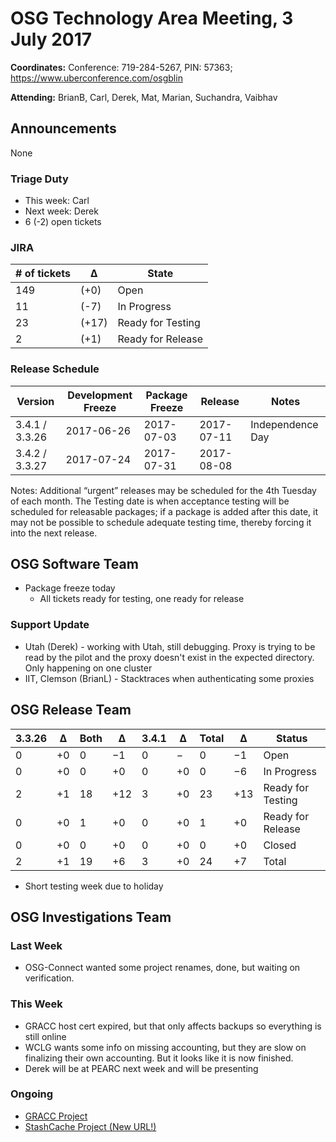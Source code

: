 # OSG Technology Area Meeting, 3 July 2017

**Coordinates:** Conference: 719-284-5267, PIN: 57363; <https://www.uberconference.com/osgblin>

**Attending:** BrianB, Carl, Derek, Mat, Marian, Suchandra, Vaibhav


## Announcements

None

### Triage Duty

-   This week: Carl
-   Next week: Derek
-   6 (-2) open tickets


### JIRA

| # of tickets | &Delta;      | State             |
|------------- |------------- |------------------ |
| 149          | (+0)         | Open              |
| 11           | (-7)         | In Progress       |
| 23           | (+17)        | Ready for Testing |
| 2            | (+1)         | Ready for Release |


### Release Schedule

| Version        | Development Freeze | Package Freeze | Release    | Notes            |
|--------------- |------------------- |--------------- |----------- |----------------- |
| 3.4.1 / 3.3.26 | 2017-06-26         | 2017-07-03     | 2017-07-11 | Independence Day |
| 3.4.2 / 3.3.27 | 2017-07-24         | 2017-07-31     | 2017-08-08 |                  |

Notes: Additional “urgent” releases may be scheduled for the 4th Tuesday of each month. The Testing date is when acceptance testing will be scheduled for releasable packages; if a package is added after this date, it may not be possible to schedule adequate testing time, thereby forcing it into the next release.</br>


## OSG Software Team

-  Package freeze today
   - All tickets ready for testing, one ready for release


### Support Update
- Utah (Derek) - working with Utah, still debugging. Proxy is trying to be read by the pilot and the proxy doesn't exist in the expected directory. Only happening on one cluster
- IIT, Clemson (BrianL) - Stacktraces when authenticating some proxies

## OSG Release Team

| 3.3.26 | &Delta;  | Both | &Delta;  | 3.4.1 | &Delta;  | Total | &Delta;   | Status            |
|------- |--------- |----- |--------- |------ |--------- |------ |---------- |------------------ |
| 0      | +0       | 0    | &minus;1 | 0     | &minus;  | 0     | &minus;1  | Open              |
| 0      | +0       | 0    | +0       | 0     | +0       | 0     | &minus;6  | In Progress       |
| 2      | +1       | 18   | +12      | 3     | +0       | 23    | +13       | Ready for Testing |
| 0      | +0       | 1    | +0       | 0     | +0       | 1     | +0        | Ready for Release |
| 0      | +0       | 0    | +0       | 0     | +0       | 0     | +0        | Closed            |
| 2      | +1       | 19   | +6       | 3     | +0       | 24    | +7        | Total             |

- Short testing week due to holiday


## OSG Investigations Team


### Last Week
- OSG-Connect wanted some project renames, done, but waiting on verification.


### This Week
- GRACC host cert expired, but that only affects backups so everything is still online
- WCLG wants some info on missing accounting, but they are slow on finalizing their own accounting.  But it looks like it is now finished.
- Derek will be at PEARC next week and will be presenting


### Ongoing

-   [GRACC Project](https://jira.opensciencegrid.org/projects/GRACC/)
-   [StashCache Project (New URL!)](https://opensciencegrid.org/docs/data/stashcache/overview/)
